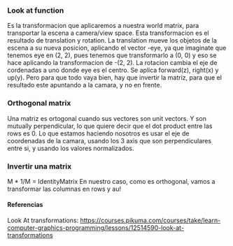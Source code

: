 ### Look at function
Es la transformacion que aplicaremos a nuestra world matrix, para transportar la escena a camera/view space.
Esta transformacion es el resultado de translation y rotation.
La translation mueve los objetos de la escena a su nueva posicion, aplicando el vector -eye, ya que imaginate que tenemos eye en (2, 2), pues tenemos que transformarlo a (0, 0) y eso se hace aplicando la transformacion de -(2, 2).
La rotacion cambia el eje de cordenadas a uno donde eye es el centro. Se aplica forward(z), right(x) y up(y). Pero para que todo vaya bien, hay que invertir la matriz, para que el resultado este apuntando a la camara, y no en frente. 


### Orthogonal matrix
Una matriz es ortogonal cuando sus vectores son unit vectors. Y son mutually perpendicular, lo que quiere decir que el dot product entre las rows es 0.
Lo que estamos haciendo nosotros es usar el eje de coordenadas de la camara, usando los 3 axis que son perpendiculares entre si, y usando los valores normalizados.

### Invertir una matrix
M * 1/M = IdentityMatrix
En nuestro caso, como es orthogonal, vamos a transformar las columnas en rows y au!

#### Referencias
Look At transformations: https://courses.pikuma.com/courses/take/learn-computer-graphics-programming/lessons/12514590-look-at-transformations

